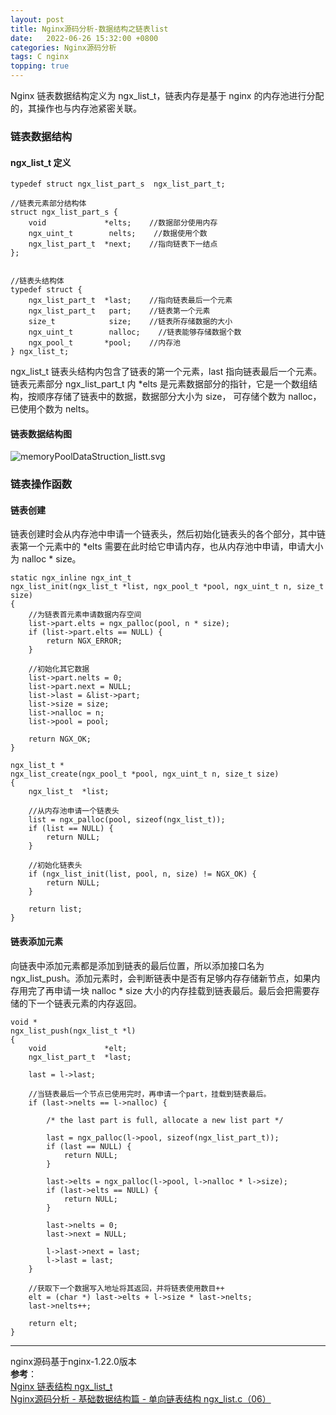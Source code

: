 ```yaml
---
layout: post
title: Nginx源码分析-数据结构之链表list 
date:   2022-06-26 15:32:00 +0800
categories: Nginx源码分析
tags: C nginx
topping: true
---
```


Nginx 链表数据结构定义为 ngx_list_t，链表内存是基于 nginx 的内存池进行分配的，其操作也与内存池紧密关联。  

### 链表数据结构

#### ngx_list_t 定义

```
typedef struct ngx_list_part_s  ngx_list_part_t;

//链表元素部分结构体
struct ngx_list_part_s {
    void             *elts;    //数据部分使用内存
    ngx_uint_t        nelts;    //数据使用个数
    ngx_list_part_t  *next;    //指向链表下一结点
};


//链表头结构体
typedef struct {
    ngx_list_part_t  *last;    //指向链表最后一个元素
    ngx_list_part_t   part;    //链表第一个元素
    size_t            size;    //链表所存储数据的大小
    ngx_uint_t        nalloc;    //链表能够存储数据个数
    ngx_pool_t       *pool;    //内存池
} ngx_list_t;
```

ngx_list_t 链表头结构内包含了链表的第一个元素，last 指向链表最后一个元素。链表元素部分 ngx_list_part_t 内 *elts 是元素数据部分的指针，它是一个数组结构，按顺序存储了链表中的数据，数据部分大小为 size， 可存储个数为 nalloc，已使用个数为 nelts。  

#### 链表数据结构图

![memoryPoolDataStruction_listt.svg]({{site.imgurl}}/styles/images/nginx/memoryPoolDataStruction_listt.svg)  

### 链表操作函数

#### 链表创建 

链表创建时会从内存池中申请一个链表头，然后初始化链表头的各个部分，其中链表第一个元素中的 *elts 需要在此时给它申请内存，也从内存池中申请，申请大小为 nalloc * size。  

```
static ngx_inline ngx_int_t
ngx_list_init(ngx_list_t *list, ngx_pool_t *pool, ngx_uint_t n, size_t size)
{
    //为链表首元素申请数据内存空间
    list->part.elts = ngx_palloc(pool, n * size);
    if (list->part.elts == NULL) {
        return NGX_ERROR;
    }

    //初始化其它数据
    list->part.nelts = 0;
    list->part.next = NULL;
    list->last = &list->part;
    list->size = size;
    list->nalloc = n;
    list->pool = pool;

    return NGX_OK;
}

ngx_list_t *
ngx_list_create(ngx_pool_t *pool, ngx_uint_t n, size_t size)
{
    ngx_list_t  *list;

    //从内存池申请一个链表头
    list = ngx_palloc(pool, sizeof(ngx_list_t));
    if (list == NULL) {
        return NULL;
    }

	//初始化链表头
    if (ngx_list_init(list, pool, n, size) != NGX_OK) {
        return NULL;
    }

    return list;
}
```

#### 链表添加元素

向链表中添加元素都是添加到链表的最后位置，所以添加接口名为 ngx_list_push。添加元素时，会判断链表中是否有足够内存存储新节点，如果内存用完了再申请一块 nalloc * size 大小的内存挂载到链表最后。最后会把需要存储的下一个链表元素的内存返回。  

```
void *
ngx_list_push(ngx_list_t *l)
{
    void             *elt;
    ngx_list_part_t  *last;

    last = l->last;

    //当链表最后一个节点已使用完时，再申请一个part，挂载到链表最后。
    if (last->nelts == l->nalloc) {

        /* the last part is full, allocate a new list part */

        last = ngx_palloc(l->pool, sizeof(ngx_list_part_t));
        if (last == NULL) {
            return NULL;
        }

        last->elts = ngx_palloc(l->pool, l->nalloc * l->size);
        if (last->elts == NULL) {
            return NULL;
        }

        last->nelts = 0;
        last->next = NULL;

        l->last->next = last;
        l->last = last;
    }

    //获取下一个数据写入地址将其返回，并将链表使用数目++
    elt = (char *) last->elts + l->size * last->nelts;
    last->nelts++;

    return elt;
}
```

---
nginx源码基于nginx-1.22.0版本  
**参考**：  
[Nginx 链表结构 ngx_list_t](https://www.kancloud.cn/digest/understandingnginx/202591)   
[Nginx源码分析 - 基础数据结构篇 - 单向链表结构 ngx_list.c（06）](https://blog.csdn.net/initphp/article/details/50637104)  
